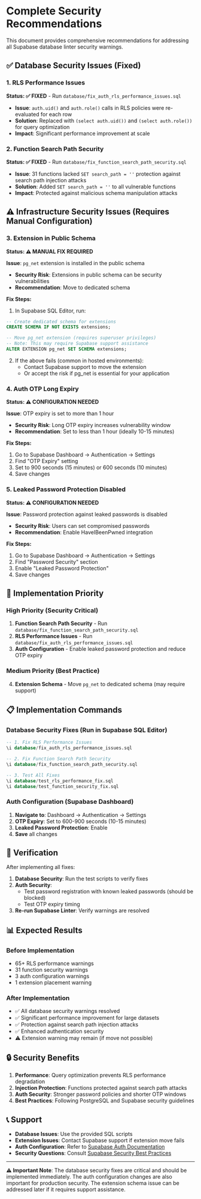 # Complete Security Recommendations

This document provides comprehensive recommendations for addressing all Supabase database linter security warnings.

## ✅ Database Security Issues (Fixed)

### 1. RLS Performance Issues

**Status: ✅ FIXED** - Run `database/fix_auth_rls_performance_issues.sql`

- **Issue**: `auth.uid()` and `auth.role()` calls in RLS policies were re-evaluated for each row
- **Solution**: Replaced with `(select auth.uid())` and `(select auth.role())` for query optimization
- **Impact**: Significant performance improvement at scale

### 2. Function Search Path Security

**Status: ✅ FIXED** - Run `database/fix_function_search_path_security.sql`

- **Issue**: 31 functions lacked `SET search_path = ''` protection against search path injection attacks
- **Solution**: Added `SET search_path = ''` to all vulnerable functions
- **Impact**: Protected against malicious schema manipulation attacks

## ⚠️ Infrastructure Security Issues (Requires Manual Configuration)

### 3. Extension in Public Schema

**Status: ⚠️ MANUAL FIX REQUIRED**

**Issue**: `pg_net` extension is installed in the public schema

- **Security Risk**: Extensions in public schema can be security vulnerabilities
- **Recommendation**: Move to dedicated schema

**Fix Steps:**

1. In Supabase SQL Editor, run:

```sql
-- Create dedicated schema for extensions
CREATE SCHEMA IF NOT EXISTS extensions;

-- Move pg_net extension (requires superuser privileges)
-- Note: This may require Supabase support assistance
ALTER EXTENSION pg_net SET SCHEMA extensions;
```

2. If the above fails (common in hosted environments):
   - Contact Supabase support to move the extension
   - Or accept the risk if pg_net is essential for your application

### 4. Auth OTP Long Expiry

**Status: ⚠️ CONFIGURATION NEEDED**

**Issue**: OTP expiry is set to more than 1 hour

- **Security Risk**: Long OTP expiry increases vulnerability window
- **Recommendation**: Set to less than 1 hour (ideally 10-15 minutes)

**Fix Steps:**

1. Go to Supabase Dashboard → Authentication → Settings
2. Find "OTP Expiry" setting
3. Set to 900 seconds (15 minutes) or 600 seconds (10 minutes)
4. Save changes

### 5. Leaked Password Protection Disabled

**Status: ⚠️ CONFIGURATION NEEDED**

**Issue**: Password protection against leaked passwords is disabled

- **Security Risk**: Users can set compromised passwords
- **Recommendation**: Enable HaveIBeenPwned integration

**Fix Steps:**

1. Go to Supabase Dashboard → Authentication → Settings
2. Find "Password Security" section
3. Enable "Leaked Password Protection"
4. Save changes

## 🔧 Implementation Priority

### High Priority (Security Critical)

1. **Function Search Path Security** - Run `database/fix_function_search_path_security.sql`
2. **RLS Performance Issues** - Run `database/fix_auth_rls_performance_issues.sql`
3. **Auth Configuration** - Enable leaked password protection and reduce OTP expiry

### Medium Priority (Best Practice)

4. **Extension Schema** - Move `pg_net` to dedicated schema (may require support)

## 📋 Implementation Commands

### Database Security Fixes (Run in Supabase SQL Editor)

```sql
-- 1. Fix RLS Performance Issues
\i database/fix_auth_rls_performance_issues.sql

-- 2. Fix Function Search Path Security
\i database/fix_function_search_path_security.sql

-- 3. Test All Fixes
\i database/test_rls_performance_fix.sql
\i database/test_function_security_fix.sql
```

### Auth Configuration (Supabase Dashboard)

1. **Navigate to**: Dashboard → Authentication → Settings
2. **OTP Expiry**: Set to 600-900 seconds (10-15 minutes)
3. **Leaked Password Protection**: Enable
4. **Save** all changes

## 🧪 Verification

After implementing all fixes:

1. **Database Security**: Run the test scripts to verify fixes
2. **Auth Security**:
   - Test password registration with known leaked passwords (should be blocked)
   - Test OTP expiry timing
3. **Re-run Supabase Linter**: Verify warnings are resolved

## 📊 Expected Results

### Before Implementation

- 65+ RLS performance warnings
- 31 function security warnings
- 3 auth configuration warnings
- 1 extension placement warning

### After Implementation

- ✅ All database security warnings resolved
- ✅ Significant performance improvement for large datasets
- ✅ Protection against search path injection attacks
- ✅ Enhanced authentication security
- ⚠️ Extension warning may remain (if move not possible)

## 🔒 Security Benefits

1. **Performance**: Query optimization prevents RLS performance degradation
2. **Injection Protection**: Functions protected against search path attacks
3. **Auth Security**: Stronger password policies and shorter OTP windows
4. **Best Practices**: Following PostgreSQL and Supabase security guidelines

## 📞 Support

- **Database Issues**: Use the provided SQL scripts
- **Extension Issues**: Contact Supabase support if extension move fails
- **Auth Configuration**: Refer to [Supabase Auth Documentation](https://supabase.com/docs/guides/auth)
- **Security Questions**: Consult [Supabase Security Best Practices](https://supabase.com/docs/guides/platform/going-into-prod#security)

---

**⚠️ Important Note**: The database security fixes are critical and should be implemented immediately. The auth configuration changes are also important for production security. The extension schema issue can be addressed later if it requires support assistance.
